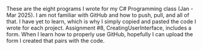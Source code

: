 These are the eight programs I wrote for my C# Programming class (Jan - Mar 2025). I am not familiar with GitHub and how to push, pull, and all of that. I have yet to learn, which is why I simply copied and pasted the code I wrote for each project. Assignment #8, CreatingUserInterface, includes a form. When I learn how to properly use GitHub, hopefully I can upload the form I created that pairs with the code.
